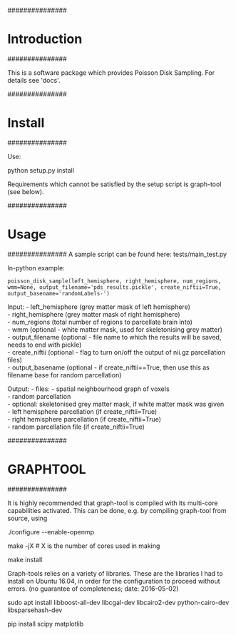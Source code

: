 ###############
# Introduction
###############

This is a software package which provides Poisson Disk Sampling. For details see 'docs'.

###############
# Install
###############

Use:

python setup.py install

Requirements which cannot be satisfied by the setup script is graph-tool (see below).

###############
# Usage
###############
A sample script can be found here: tests/main_test.py

In-python example:
    
    poisson_disk_sample(left_hemisphere, right_hemisphere, num_regions, wmm=None, output_filename='pds_results.pickle', create_niftii=True, output_basename='randomLabels-')

Input:
    - left_hemisphere (grey matter mask of left hemisphere)  
    - right_hemisphere (grey matter mask of right hemisphere)  
    - num_regions (total number of regions to parcellate brain into)  
    - wmm (optional - white matter mask, used for skeletonising grey matter)  
    - output_filename (optional - file name to which the results will be saved, needs to end with pickle)  
    - create_niftii (optional - flag to turn on/off the output of nii.gz parcellation files)  
    - output_basename (optional - if create_niftii==True, then use this as filename base for random parcellation)

Output:
    - files:
        - spatial neighbourhood graph of voxels  
        - random parcellation  
        - optional: skeletonised grey matter mask, if white matter mask was given  
        - left hemisphere parcellation (if create_niftii=True)  
        - right hemisphere parcellation (if create_niftii=True)  
        - random parcellation file (if create_niftii=True)  

###############
# GRAPHTOOL
###############

It is highly recommended that graph-tool is compiled with its multi-core capabilities activated. This can be done, e.g. by compiling graph-tool from source, using 

./configure --enable-openmp

make -jX  # X is the number of cores used in making

make install

Graph-tools relies on a variety of libraries. These are the libraries I had to install on Ubuntu 16.04, in order for the configuration to proceed without errors. (no guarantee of completeness; date: 2016-05-02)

sudo apt install libboost-all-dev libcgal-dev libcairo2-dev python-cairo-dev libsparsehash-dev

pip install scipy matplotlib
